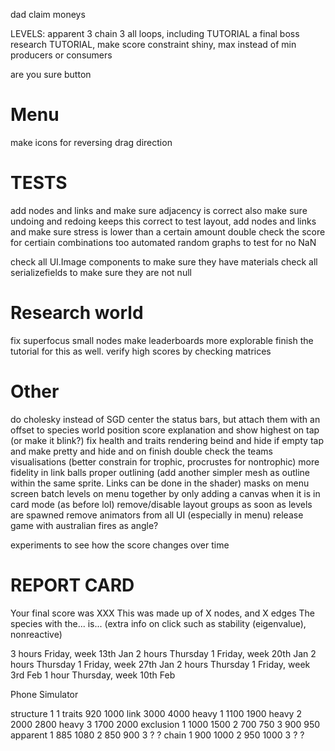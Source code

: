 dad
claim moneys

LEVELS:
apparent 3
chain 3
all loops, including TUTORIAL
a final boss
research TUTORIAL, make score constraint shiny, max instead of min producers or consumers

are you sure button


# Menu
make icons for reversing drag direction

# TESTS
add nodes and links and make sure adjacency is correct
also make sure undoing and redoing keeps this correct
to test layout, add nodes and links and make sure stress is lower than a certain amount
double check the score for certiain combinations too
automated random graphs to test for no NaN

check all UI.Image components to make sure they have materials
check all serializefields to make sure they are not null

# Research world
fix superfocus small nodes
make leaderboards more explorable
finish the tutorial for this as well.
verify high scores by checking matrices

# Other
do cholesky instead of SGD
center the status bars, but attach them with an offset to species world position
score explanation and show highest on tap (or make it blink?)
fix health and traits rendering beind and hide if empty tap and make pretty and hide and on finish
double check the teams visualisations (better constrain for trophic, procrustes for nontrophic)
more fidelity in link balls
proper outlining (add another simpler mesh as outline within the same sprite. Links can be done in the shader)
masks on menu screen
batch levels on menu together by only adding a canvas when it is in card mode (as before lol)
remove/disable layout groups as soon as levels are spawned
remove animators from all UI (especially in menu)
release game with australian fires as angle?

experiments to see how the score changes over time

# REPORT CARD
Your final score was XXX
This was made up of X nodes, and X edges
The species with the... is...
(extra info on click such as stability (eigenvalue), nonreactive)

3 hours Friday,            week 13th Jan
2 hours Thursday 1 Friday, week 20th Jan
2 hours Thursday 1 Friday, week 27th Jan
2 hours Thursday 1 Friday, week 3rd Feb
1 hour Thursday,           week 10th Feb

Phone Simulator


structure 1 1
traits 920 1000
link 3000 4000
heavy 1 1100 1900
heavy 2 2000 2800
heavy 3 1700 2000
exclusion 1 1000 1500
          2 700 750
          3 900 950
apparent 1 885 1080
         2 850 900
         3 ? ?
chain 1 900 1000
      2 950 1000
      3 ? ?